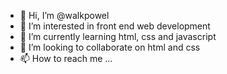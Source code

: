 - 👋 Hi, I’m @walkpowel
- 👀 I’m interested in front end web development
- 🌱 I’m currently learning html, css and javascript
- 💞️ I’m looking to collaborate on html and css
- 📫 How to reach me ...

<!---
walkpowel/walkpowel is a ✨ special ✨ repository because its `README.md` (this file) appears on your GitHub profile.
You can click the Preview link to take a look at your changes.
--->

